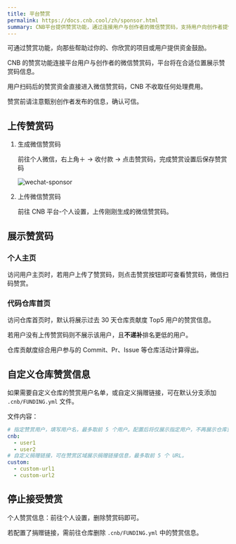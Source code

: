 ```yaml
---
title: 平台赞赏
permalink: https://docs.cnb.cool/zh/sponsor.html
summary: CNB平台提供赞赏功能，通过连接用户与创作者的微信赞赏码，支持用户向创作者提供资金鼓励，CNB不收取处理费用；创作者可上传赞赏码展示在个人主页及仓库首页，支持自定义赞赏用户名单及捐赠链接，也提供停⽌接受赞赏的方法。
---
```

可通过赞赏功能，向那些帮助过你的、你欣赏的项目或用户提供资金鼓励。

CNB 的赞赏功能连接平台用户与创作者的微信赞赏码，平台将在合适位置展示赞赏码信息。

用户扫码后的赞赏资金直接进入微信赞赏码，CNB 不收取任何处理费用。

赞赏前请注意甄别创作者发布的信息，确认可信。

## 上传赞赏码

1. 生成微信赞赏码

    前往个人微信，右上角＋ -> 收付款 -> 点击赞赏码，完成赞赏设置后保存赞赏码

    ![wechat-sponsor](https://docs.cnb.cool/images/wechat-sponsor.png)

2. 上传微信赞赏码

    前往 CNB 平台-个人设置，上传刚刚生成的微信赞赏码。

## 展示赞赏码

### 个人主页

访问用户主页时，若用户上传了赞赏码，则点击赞赏按钮即可查看赞赏码，微信扫码赞赏。

### 代码仓库首页

访问仓库首页时，默认将展示过去 30 天仓库贡献度 Top5 用户的赞赏信息。

若用户没有上传赞赏码则不展示该用户，且**不递补**排名更低的用户。

仓库贡献度综合用户参与的 Commit、Pr、Issue 等仓库活动计算得出。

## 自定义仓库赞赏信息

如果需要自定义仓库的赞赏用户名单，或自定义捐赠链接，可在默认分支添加 `.cnb/FUNDING.yml` 文件。

文件内容：

```yaml
# 指定赞赏用户，填写用户名，最多取前 5 个用户。配置后将仅展示指定用户，不再展示仓库贡献度 Top5 用户。
cnb:
  - user1
  - user2
# 自定义捐赠链接，可在赞赏区域展示捐赠链接信息，最多取前 5 个 URL。
custom:
  - custom-url1
  - custom-url2
```

## 停止接受赞赏

个人赞赏信息：前往个人设置，删除赞赏码即可。

若配置了捐赠链接，需前往仓库删除 `.cnb/FUNDING.yml` 中的赞赏信息。
